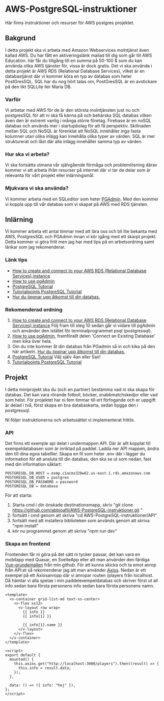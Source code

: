 # AWS-PostgreSQL-instruktioner
Här finns instruktioner och resurser för AWS postgres projektet.

## Bakgrund
I detta projekt ska vi arbeta med Amazon Webservices molntjänst även kallad AWS. Du har fått en aktiveringslänk mailad till dig som går till AWS Education. här får du tillgång till en summa på 50-100 $ som du kan använda olika AWS tjänster för, vissa är dock gratis. Det vi ska använda i detta projekt är AWS RDS (Relational Database Services), vilket är en databastjänst där vi kommer köra en typ av databas som heter PostGresSQL. SQL har du nog hört talas om, PostGresSQL är en avstickare på den likt SQLLite ller Maria DB. 

### Varför
Vi arbetar med AWS för de är den största molntjänsten just nu och postgresSQL för att ni ska få känna på och behärska SQL databas vilken även den är extremt vanlig i många större företag. Firebase är en noSQL databas och används mer i startupbolag för att få perspektiv. Skillnaden mellan SQL och NoSQL är förenklat att NoSQL innehåller inga fasta kolumner utan olika inlägg kan innehålla olika typer av värden. SQL är mer strukturerat och låst där alla inlägg innehåller samma typ av värden.

### Hur ska vi arbeta?
Vi ska fortsätta utmana vår självgående förmåga och problemlösning därav kommer vi att arbeta ifrån resurser på internet där vi tar de delar som är relevanta för vårt projekt eller inlärningsmål.

### Mjukvara vi ska använda?
Vi kommer arbeta med en SQLeditor som heter [PGAdmin](https://www.pgadmin.org/download/pgadmin-4-windows/). Med den kommer vi koppla upp till vår databas som vi skapat på AWS med RDS tjänsten.

## Inlärning
Vi kommer arbeta ett antal timmar med att lära oss och bli lite bekanta med AWS, PostgresSQL och PGAdmin innan vi kör igång med ett skarpt projekt.
Detta kommer vi göra fritt men jag har med tips på en arbetsordning samt länkar som jag rekomenderar.

### Länk tips
- [How to create and connect to your AWS RDS (Relational Database Services) instance](https://medium.com/@NatalieOlivo/how-to-create-and-connect-to-your-aws-rds-relational-database-services-instance-a48a1ae7f8fe)
- [How to use pgAdmin](https://medium.com/@malexmad/how-to-use-pgadmin-a9addc7ff46c)
- [PostgreSQL Tutorial](https://www.postgresqltutorial.com)
- [Tutorialpoints PostgreSQL Tutorial](https://www.tutorialspoint.com/postgresql/index.htm)
- [Hur du öppnar upp åtkomst till din databas.](https://stackoverflow.com/questions/61062027/aws-rds-to-pgadmin-error-saving-properties-unable-to-connect-to-server-timeout)

### Rekomenderad ordning
1. [How to create and connect to your AWS RDS (Relational Database Services) instance](https://medium.com/@NatalieOlivo/how-to-create-and-connect-to-your-aws-rds-relational-database-services-instance-a48a1ae7f8fe) Följ fram till steg 10 sedan går vi vidare till pgAdmin och använder den istället för terminalprogrammet psql (postgressql).
2. [How to use pgAdmin](https://medium.com/@malexmad/how-to-use-pgadmin-a9addc7ff46c), framförallt delen 'Connect an Existing Database' men kika över hela.
3. Om du inte kommer åt din databas från PGadmin så in och kika på den här artikeln. [Hur du öppnar upp åtkomst till din databas.](https://stackoverflow.com/questions/61062027/aws-rds-to-pgadmin-error-saving-properties-unable-to-connect-to-server-timeout)
4. [PostgreSQL Tutorial](https://www.postgresqltutorial.com) Välj själv 4an eller 5an!
5. [Tutorialpoints PostgreSQL Tutorial](https://www.tutorialspoint.com/postgresql/index.htm)




## Projekt
I detta miniprojekt ska du (och en partner) bestämma vad ni ska skapa för databas. Det kan vara rörande fotboll, böcker, snabbmatchskedjor eller vad som helst.
För projektet har ni fem timmar till ert förfogande och er uppgift är delad i två, först skapa en bra databaskarta, sedan bygga den i postgressql.

Ni följer instruktionerna och arbetssättet vi implementerat hittils.


### API
Det finns ett exemple api delat i undermappen API. Där är allt kopplat till exempeldatabasen som är inriktad på paddel. 
Ladda ner API mappen, ändra den till dina egna tabelller. Skapa en fil som heter .env där i lägger du information för att ansluta till din databas, den ska se ut som nedan, fast med din information såklart:

```` 
POSTGRESQL_DB_HOST = exmp.c1acms328w62.us-east-1.rds.amazonaws.com
POSTGRESQL_DB_USER = postgres
POSTGRESQL_DB_PASSWORD = password
POSTGRESQL_DB = database
```` 

För att starta:
1. Starta cmd i din önskade destinationsmapp, skriv "git clone https://github.com/abbjoafli/AWS-PostgreSQL-instruktioner.git " 
2.  fortsätt i cmd genom att skriva "cd AWS-PostgreSQL-instruktioner/API"
3.  fortsätt med att installera biblioteken som används genom att skriva "npm install"
4.  kör nu programmet genom att skriva "npm run dev"

### Skapa en frontend
Frontenden får ni göra på det sätt ni tycker passar, det kan vara en mobilapp med Quasar, en SvelteApp eller att man använder den färdiga [Vue-grundemallen](https://github.com/abbjoafli/Vue_clean/tree/master/Vue_Clean) från min github. För att kunna skicka och ta emot anrop från API:et så rekomenderar jag att man använder [Axios](https://www.npmjs.com/package/axios).
Nedan är ett exempel på ett Axiosanropp där vi anropar routen /players från localhost. Då hämtar vi alla spelae i min paddelexempeldatabas och skriver först ut all info sedan bara första personens info sedan bara första personens namn.
```` 
<template>
  <v-container grid-list-md text-xs-center>
    <v-flex xs12>
      <v-layout row wrap>
        {{ info }}
        {{ info[1] }}
 
        {{ info[1].name }}
      </v-layout>
    </v-flex>
  </v-container>
</template>
 
<script>
export default {
  mounted() {
    this.axios.get("http://localhost:3000/players").then((result) => {
      this.info = result.data;
    });
  },
 
  data: () => ({ info: "hej" }),
};
</script>
 
```` 


